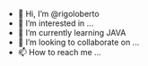 - 👋 Hi, I’m @rigoloberto
- 👀 I’m interested in ...
- 🌱 I’m currently learning JAVA
- 💞️ I’m looking to collaborate on ...
- 📫 How to reach me ...

<!---
rigoloberto/rigoloberto is a ✨ special ✨ repository because its `README.md` (this file) appears on your GitHub profile.
You can click the Preview link to take a look at your changes.
--->

